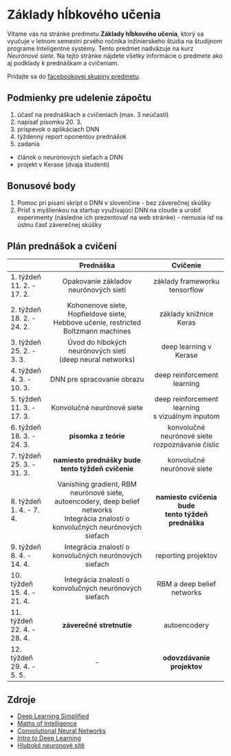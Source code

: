 # Základy hĺbkového učenia

Vítame vás na stránke predmetu **Základy hĺbkového učenia**, ktorý sa vyučuje v letnom semestri prvého ročníka inžinierskeho štúdia na študijnom programe Inteligentné systémy. Tento predmet nadväzuje na kurz *Neurónové siete*. Na tejto stránke nájdete všetky informácie o predmete ako aj podklady k prednáškam a cvičeniam.

Pridajte sa do [facebookovej skupiny predmetu](https://www.facebook.com/groups/399506727470364/).

## Podmienky pre udelenie zápočtu
1. účasť na prednáškach a cvičeniach (max. 3 neúčasti)
2. napísať písomku 20. 3.
3. príspevok o aplikáciach DNN
4. týždenný report oponentov prednášok
5. zadania
 - článok o neurónových sieťach a DNN
 - projekt v Kerase (dvaja študenti)

## Bonusové body
1. Pomoc pri písaní skrípt o DNN v slovenčine - bez záverečnej skúšky
2. Prísť s myšlienkou na startup využívajúci DNN na cloude a urobiť experimenty (následne ich prezentovať na web stránke) - nemusia ísť na ústnu časť záverečnej skúšky

## Plán prednášok a cvičení
|                            |                                                               Prednáška                                                              |                     Cvičenie                    |
|----------------------------|:---------------------------------------------------------------------------------------------------------------------:|:-----------------------------------------------:|
| 1. týždeň<br>11. 2. - 17. 2.  |                                                 Opakovanie základov neurónových sietí                                                |          základy frameworku tensorflow          |
| 2. týždeň<br>18. 2. - 24. 2.  |                          Kohonenove siete, Hopfieldove siete,<br>Hebbove učenie, restricted Boltzmann machines                          |              základy knižnice Keras             |
| 3. týždeň<br>25. 2. - 3. 3.   |                                      Úvod do hlbokých neurónových sietí<br>(deep neural networks)                                       |              deep learning v Kerase             |
| 4. týždeň<br>4. 3. - 10. 3.   |                                                      DNN pre spracovanie obrazu                                                      |           deep reinforcement learning           |
| 5. týždeň<br>11. 3. - 17. 3.  |                                                      Konvolučné neurónové siete                                                      | deep reinforcement learning<br>s vizuálnym inputom |
| 6. týždeň<br>18. 3. - 24. 3.  |                                                           **písomka z teórie**                                                           | konvolučné neurónové siete<br>rozpoznávanie číslic |
| 7. týždeň<br>25. 3. - 31. 3.  |                                             **namiesto prednášky bude<br>tento týždeň cvičenie**                                            |            konvolučné neurónové siete           |
| 8. týždeň<br>1. 4. - 7. 4.    |  Vanishing gradient, RBM neurónové siete,<br>autoencodery, deep belief networks<br>Integrácia znalostí o konvolučných neurónových sieťach |  **namiesto cvičenia bude<br>tento týždeň prednáška**  |
| 9. týždeň<br>8. 4. - 14. 4.   |                                        Integrácia znalostí o konvolučných neurónových sieťach                                       |               reporting projektov               |
| 10. týždeň<br>15. 4. - 21. 4. |                                        Integrácia znalostí o konvolučných neurónových sieťach                                       |            RBM a deep belief networks           |
| 11. týždeň<br>22. 4. - 28. 4. |                                                         **záverečné stretnutie**                                                         |                   autoencodery                  |
| 12. týždeň<br>29. 4. - 5. 5.  |                                                                   -                                                                  |              **odovzdávanie projektov**             |

## Zdroje
 - [Deep Learning Simplified](https://www.youtube.com/watch?v=b99UVkWzYTQ&list=PLjJh1vlSEYgvGod9wWiydumYl8hOXixNu )
 - [Maths of Intelligence](https://www.youtube.com/watch?v=xRJCOz3AfYY&list=PL2-dafEMk2A7mu0bSksCGMJEmeddU_H4D)
 - [Convolutional Neural Networks](https://www.youtube.com/watch?v=ArPaAX_PhIs&list=PLkDaE6sCZn6Gl29AoE31iwdVwSG-KnDzF)
 - [Intro to Deep Learning](http://introtodeeplearning.com)
 - [Hluboké neuronové sítě](https://www.vutbr.cz/www_base/zav_prace_soubor_verejne.php?file_id=119294)